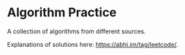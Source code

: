 Algorithm Practice
=================

A collection of algorithms from different sources.

Explanations of solutions here: https://abhi.im/tag/leetcode/.
